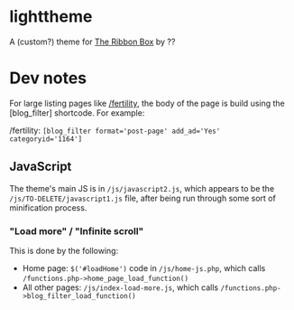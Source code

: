 # lighttheme

A (custom?) theme for [The Ribbon Box](https://theribbonbox.com/) by ??

# Dev notes

For large listing pages like [/fertility](https://theribbonbox.com/fertility), the body of the page is build using the [blog_filter] shortcode. For example:

/fertility: `[blog_filter format='post-page' add_ad='Yes' categoryid='1164']`

## JavaScript

The theme's main JS is in `/js/javascript2.js`, which appears to be the `/js/TO-DELETE/javascript1.js` file, after being run through some sort of minification process.

### "Load more" / "Infinite scroll"

This is done by the following:
- Home page: `$('#loadHome')` code in `/js/home-js.php`, which calls `/functions.php->home_page_load_function()`
- All other pages: `/js/index-load-more.js`, which calls `/functions.php->blog_filter_load_function()`